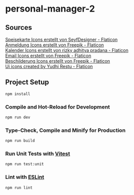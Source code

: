 # personal-manager-2

## Sources
<a href="https://www.flaticon.com/de/kostenlose-icons/speisekarte" title="speisekarte Icons">Speisekarte Icons erstellt von SeyfDesigner - Flaticon</a> <br>
<a href="https://www.flaticon.com/de/kostenlose-icons/anmeldung" title="anmeldung Icons">Anmeldung Icons erstellt von Freepik - Flaticon</a> <br>
<a href="https://www.flaticon.com/de/kostenlose-icons/kalender" title="kalender Icons">Kalender Icons erstellt von rizky adhitya pradana - Flaticon</a> <br>
<a href="https://www.flaticon.com/de/kostenlose-icons/email" title="email Icons">Email Icons erstellt von Freepik - Flaticon</a> <br>
<a href="https://www.flaticon.com/de/kostenlose-icons/beschilderung" title="beschilderung Icons">Beschilderung Icons erstellt von Freepik - Flaticon</a> <br>
<a href="https://www.flaticon.com/free-icons/ui" title="ui icons">Ui icons created by Yudhi Restu - Flaticon</a>
## Project Setup

```sh
npm install
```

### Compile and Hot-Reload for Development

```sh
npm run dev
```

### Type-Check, Compile and Minify for Production

```sh
npm run build
```

### Run Unit Tests with [Vitest](https://vitest.dev/)

```sh
npm run test:unit
```

### Lint with [ESLint](https://eslint.org/)

```sh
npm run lint
```
